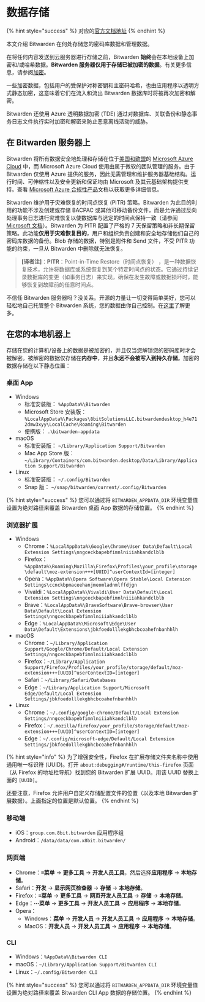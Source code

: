 # 数据存储

{% hint style="success" %}
对应的[官方文档地址](https://bitwarden.com/help/article/data-storage/)
{% endhint %}

本文介绍 Bitwarden 在何处存储您的密码库数据和管理数据。

在将任何内容发送到云服务器进行存储之前，Bitwarden **始终**会在本地设备上加密和/或哈希数据。**Bitwarden 服务器仅用于存储已被加密的数据**。有关更多信息，请参阅[加密](../encryption/encryption-protocols.md)。

一些加密数据，包括用户的受保护对称密钥和主密码哈希，也由应用程序以透明方式静态加密，这意味着它们在流入和流出 Bitwarden 数据库时将被再次加密和解密。

Bitwarden 还使用 Azure 透明数据加密 (TDE) 通过对数据库、关联备份和静态事务日志文件执行实时加密和解密来防止恶意离线活动的威胁。

## 在 Bitwarden 服务器上 <a href="#on-bitwarden-servers" id="on-bitwarden-servers"></a>

Bitwarden 将所有数据安全地处理和存储在位于[美国和欧盟](../server-geographies.md)的 [Microsoft Azure Cloud](https://en.wikipedia.org/wiki/Microsoft_Azure) 中，而 Microsoft Azure Cloud 使用由属于微软的团队管理的服务。由于 Bitwarden 仅使用 Azure 提供的服务，因此无需管理和维护服务器基础结构。运行时间、可伸缩性以及安全更新和保证均由 Microsoft 及其云基础架构提供支持。查看 [Microsoft Azure 合规性产品](https://azure.microsoft.com/en-us/resources/microsoft-azure-compliance-offerings/)文档以获取更多详细信息。

Bitwarden 维护用于灾难恢复的时间点恢复 (PITR) 策略。Bitwarden 为此目的利用的功能不涉及创建或存储 BACPAC 或其他可移动备份文件，而是允许通过反向处理事务日志进行灾难恢复以使数据库与选定的时间点保持一致（请参阅 [Microsoft 文档](https://learn.microsoft.com/zh-cn/azure/azure-sql/database/hyperscale-automated-backups-overview?view=azuresql)）。Bitwarden 为 PITR 配置了严格的 7 天保留策略和非长期保留策略。此功能**仅用于灾难恢复目的**，用户和组织负责创建和安全地存储他们自己的密码库数据的备份。Blob 存储的数据，特别是附件和 Send 文件，不受 PITR 功能的约束，一旦从 Bitwarden 中删除就无法恢复。

> **\[译者注]**：**PITR**：Point-in-Time Restore（时间点恢复） ，是一种数据恢复技术，允许将数据库或系统恢复到某个特定时间点的状态。它通过持续记录数据库的变更（如事务日志）来实现，确保在发生故障或数据损坏时，能够恢复到故障前的任意时间点。

不信任 Bitwarden 服务器吗？没关系。开源的力量让一切变得简单美好，您可以轻松地自己托管整个 Bitwarden 系统，您的数据由你自己控制。在[这里](../../self-hosting/deploy-and-configure/docker/linux-standard-deployment.md)了解更多。

## 在您的本地机器上 <a href="#on-your-local-machine" id="on-your-local-machine"></a>

存储在您的计算机/设备上的数据是被加密的，并且仅当您解锁您的密码库时才会被解密。被解密的数据仅存储在**内存中**，并且**永远不会被写入到持久存储**。加密的数据存储在以下静态位置：

### 桌面 App <a href="#desktop-app" id="desktop-app"></a>

* Windows
  * 标准安装版： `%AppData%\Bitwarden`
  * Microsoft Store 安装版：`%LocalAppData%\Packages\8bitSolutionsLLC.bitwardendesktop_h4e712dmw3xyy\LocalCache\Roaming\Bitwarden`
  * 便携版： `.\bitwarden-appdata`
* macOS
  * 标准安装版： `~/Library/Application Support/Bitwarden`
  * Mac App Store 版： `~/Library/Containers/com.bitwarden.desktop/Data/Library/Application Support/Bitwarden`
* Linux
  * 标准安装版： `~/.config/Bitwarden`
  * Snap 版： `~/snap/bitwarden/current/.config/Bitwarden`

{% hint style="success" %}
您可以通过将 `BITWARDEN_APPDATA_DIR` 环境变量值设置为绝对路径来覆盖 Bitwarden 桌面 App 数据的存储位置。
{% endhint %}

### 浏览器扩展 <a href="#browser-extension" id="browser-extension"></a>

* Windows
  * Chrome：`%LocalAppData%\Google\Chrome\User Data\Default\Local Extension Settings\nngceckbapebfimnlniiiahkandclblb`
  * Firefox：`%AppData%\Roaming\Mozilla\Firefox\Profiles\your_profile\storage\default\moz-extension+++[UUID]^userContextId=[integer]`
  * Opera：`%AppData%\Opera Software\Opera Stable\Local Extension Settings\ccnckbpmaceehanjmeomladnmlffdjgn`
  * Vivaldi：`%LocalAppData%\Vivaldi\User Data\Default\Local Extension Settings\nngceckbapebfimnlniiiahkandclblb`
  * Brave：`%LocalAppData%\BraveSoftware\Brave-browser\User Data\Default\Local Extension Settings\nngceckbapebfimnlniiiahkandclblb`
  * Edge：`%LocalAppData%\Microsoft\Edge\User Data\Default\Extensions\jbkfoedolllekgbhcbcoahefnbanhhlh`
* macOS
  * Chrome：`~/Library/Application Support/Google/Chrome/Default/Local Extension Settings/nngceckbapebfimnlniiiahkandclblb`
  * Firefox：`~/Library/Application Support/Firefox/Profiles/your_profile/storage/default/moz-extension+++[UUID]^userContextID=[integer]`
  * Safari：`~/Library/Safari/Databases`
  * Edge：`~/Library/Application Support/Microsoft Edge/Default/Local Extension Settings/jbkfoedolllekgbhcbcoahefnbanhhlh`
* Linux
  * Chrome：`~/.config/google-chrome/Default/Local Extension Settings/nngceckbapebfimnlniiiahkandclblb`
  * Firefox：`~/.mozilla/firefox/your_profile/storage/default/moz-extension+++[UUID]^userContextID=[integer]`
  * Edge：`~/.config/microsoft-edge/Default/Local Extension Settings/jbkfoedolllekgbhcbcoahefnbanhhlh`

{% hint style="info" %}
为了增强安全性，Firefox 在扩展存储文件夹名称中使用通用唯一标识符 (UUID)。打开 `about:debugging#/runtime/this-firefox` 页面（从 Firefox 的地址栏导航）找到您的 Bitwarden 扩展 UUID。用该 UUID 替换上面的 `[UUID]`。

还要注意，Firefox 允许用户自定义存储配置文件的位置（以及本地 Bitwarden 扩展数据）。上面指定的位置是默认位置。
{% endhint %}

### 移动端 <a href="#mobile" id="mobile"></a>

* iOS：`group.com.8bit.bitwarden` 应用程序组
* Android：`/data/data/com.x8bit.bitwarden/`

### 网页端 <a href="#web" id="web"></a>

* Chrome：**≡菜单** → **更多工具** → **开发人员工具**，然后选择**应用程序** → **本地存储**。
* Safari：**开发** → **显示网页检查器** → **存储** → **本地存储**。
* Firefox：**≡菜单** → **更多工具** → **网页开发人员工具** → **存储** → **本地存储**。
* Edge：**⋯菜单** → **更多工具** → **开发人员工具** → **应用程序** → **本地存储**。
* Opera：
  * Windows：**菜单** → **开发人员** → **开发人员工具** → **应用程序** → **本地存储**。
  * MacOS：**开发人员** → **开发人员工具** → **应用程序** → **本地存储**。

### CLI

* Windows：`%AppData%\Bitwarden CLI`
* macOS：`~/Library/Application Support/Bitwarden CLI`
* Linux：`~/.config/Bitwarden CLI`

{% hint style="success" %}
您可以通过将 `BITWARDEN_APPDATA_DIR` 环境变量值设置为绝对路径来覆盖 Bitwarden CLI App 数据的存储位置。
{% endhint %}
